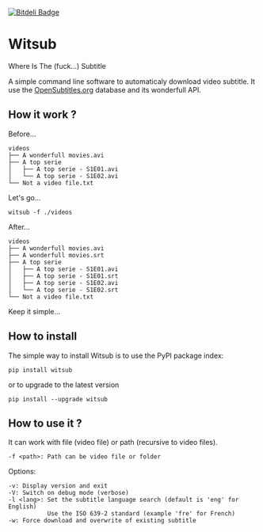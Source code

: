 [![Bitdeli Badge](https://d2weczhvl823v0.cloudfront.net/nicolargo/witsub/trend.png)](https://bitdeli.com/free "Bitdeli Badge")

Witsub
======

Where Is The (fuck...) Subtitle

A simple command line software to automaticaly download video subtitle.
It use the [OpenSubtitles.org](http://www.opensubtitles.org/) database and its wonderfull API.

## How it work ?

Before...

	videos
	├── A wonderfull movies.avi
	├── A top serie
	│   ├── A top serie - S1E01.avi
	│   └── A top serie - S1E02.avi
	└── Not a video file.txt

Let's go...

	witsub -f ./videos

After...

	videos
	├── A wonderfull movies.avi
	├── A wonderfull movies.srt
	├── A top serie
	│   ├── A top serie - S1E01.avi
	│   ├── A top serie - S1E01.srt
	│   ├── A top serie - S1E02.avi
	│   └── A top serie - S1E02.srt
	└── Not a video file.txt

Keep it simple...

## How to install

The simple way to install Witsub is to use the PyPI package index:

	pip install witsub

or to upgrade to the latest version

	pip install --upgrade witsub

## How to use it ?

It can work with file (video file) or path (recursive to video files).

    -f <path>: Path can be video file or folder

Options:

    -v: Display version and exit
    -V: Switch on debug mode (verbose)
    -l <lang>: Set the subtitle language search (default is 'eng' for English)
               Use the ISO 639-2 standard (example 'fre' for French)
    -w: Force download and overwrite of existing subtitle
